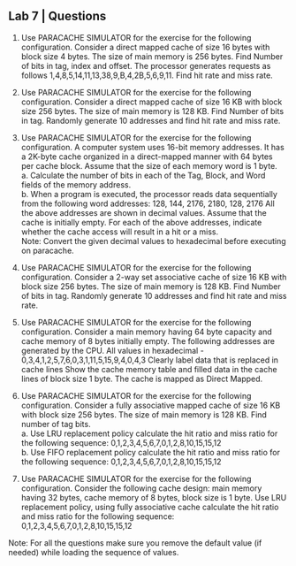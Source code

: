 ## Lab 7 | Questions
1. Use PARACACHE SIMULATOR for the exercise for the following configuration. Consider a direct mapped cache of size 16 bytes with block size 4 bytes. The size of main memory is 256 bytes. Find Number of bits in tag, index and offset. The processor generates requests  as follows 
      1,4,8,5,14,11,13,38,9,B,4,2B,5,6,9,11.
Find hit rate and miss rate.

2. Use PARACACHE SIMULATOR for the exercise for the following configuration. Consider a direct mapped cache of size 16 KB with block size 256 bytes. The size of main memory is 128 KB. Find Number of bits in tag. Randomly generate 10 addresses and find hit rate and miss rate.

3. Use PARACACHE SIMULATOR for the exercise for the following configuration. A computer system uses 16-bit memory addresses. It has a 2K-byte cache organized in a direct-mapped manner with 64 bytes per cache block. Assume that the size of each memory word is 1 byte.<br>
a. Calculate the number of bits in each of the Tag, Block, and Word fields of the memory address.<br>
b. When a program is executed, the processor reads data sequentially from the following word addresses: 128, 144, 2176, 2180, 128, 2176
All the above addresses are shown in decimal values. Assume that the cache is initially empty. For each of the above addresses, indicate whether the cache access will result in a hit or a miss.<br>
Note: Convert the given decimal values to hexadecimal before executing on paracache.


4. Use PARACACHE SIMULATOR for the exercise for the following configuration. Consider a 2-way set associative cache of size 16 KB with block size 256 bytes. The size of main memory is 128 KB. Find Number of bits in tag.
Randomly generate 10 addresses and find hit rate and miss rate.

5. Use PARACACHE SIMULATOR for the exercise for the following configuration. Consider a main memory having 64 byte capacity and cache memory of 8 bytes initially empty. The following addresses are generated by the CPU. All values in hexadecimal - 0,3,4,1,2,5,7,6,0,3,1,11,5,15,9,4,0,4,3
Clearly label data that is replaced in cache lines
Show the cache memory table and filled data in the cache lines of block size 1 byte. The cache is mapped as Direct Mapped.

6. Use PARACACHE SIMULATOR for the exercise for the following configuration. Consider a fully associative mapped cache of size 16 KB with block size 256 bytes. The size of main memory is 128 KB. Find number of tag bits.<br> 
a. Use LRU replacement policy calculate the hit ratio and miss ratio for the following sequence: 
0,1,2,3,4,5,6,7,0,1,2,8,10,15,15,12 
<br>b. Use FIFO replacement policy calculate the hit ratio and miss ratio for the following sequence: 
0,1,2,3,4,5,6,7,0,1,2,8,10,15,15,12 

7. Use PARACACHE SIMULATOR for the exercise for the following configuration. Consider the following cache design: main memory having 
32 bytes, cache memory of 8 bytes, block size is 1 byte. Use LRU replacement policy, using fully associative cache calculate the hit ratio and miss ratio for the following sequence: 
0,1,2,3,4,5,6,7,0,1,2,8,10,15,15,12


Note: For all the questions make sure you remove the default value (if needed) while loading the sequence of values.

